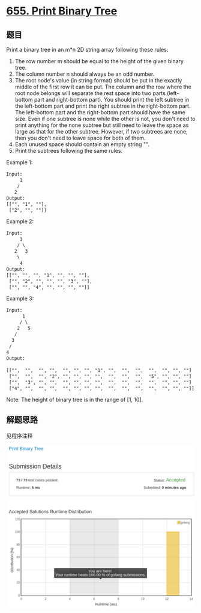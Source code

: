 # [655. Print Binary Tree](https://leetcode.com/problems/print-binary-tree/)

## 题目

Print a binary tree in an m*n 2D string array following these rules:

1. The row number m should be equal to the height of the given binary tree.
1. The column number n should always be an odd number.
1. The root node's value (in string format) should be put in the exactly middle of the first row it can be put. The column and the row where the root node belongs will separate the rest space into two parts (left-bottom part and right-bottom part). You should print the left subtree in the left-bottom part and print the right subtree in the right-bottom part. The left-bottom part and the right-bottom part should have the same size. Even if one subtree is none while the other is not, you don't need to print anything for the none subtree but still need to leave the space as large as that for the other subtree. However, if two subtrees are none, then you don't need to leave space for both of them.
1. Each unused space should contain an empty string "".
1. Print the subtrees following the same rules.

Example 1:

```text
Input:
     1
    /
   2
Output:
[["", "1", ""],
 ["2", "", ""]]
```

Example 2:

```text
Input:
     1
    / \
   2   3
    \
     4
Output:
[["", "", "", "1", "", "", ""],
 ["", "2", "", "", "", "3", ""],
 ["", "", "4", "", "", "", ""]]
```

Example 3:

```text
Input:
      1
     / \
    2   5
   /
  3
 /
4
Output:

[["",  "",  "", "",  "", "", "", "1", "",  "",  "",  "",  "", "", ""]
 ["",  "",  "", "2", "", "", "", "",  "",  "",  "",  "5", "", "", ""]
 ["",  "3", "", "",  "", "", "", "",  "",  "",  "",  "",  "", "", ""]
 ["4", "",  "", "",  "", "", "", "",  "",  "",  "",  "",  "", "", ""]]
```

Note: The height of binary tree is in the range of [1, 10].

## 解题思路

见程序注释

![100](655.100.png)